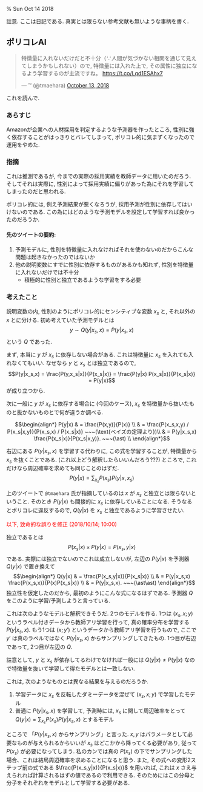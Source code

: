 % Sun Oct 14 2018

註意.
ここは日記である.
真実とは限らない参考文献も無いような事柄を書く.

## ポリコレAI

<blockquote class="twitter-tweet" data-lang="en"><p lang="ja" dir="ltr">特徴量に入れないだけだと不十分（∵人間が気づかない相関を通じて見えてしまうかもしれない）ので, 特徴量には入れた上で, その属性に独立になるよう学習するのが主流ですね。 <a href="https://t.co/Lqd1ESAhx7">https://t.co/Lqd1ESAhx7</a></p>&mdash; ™ (@tmaehara) <a href="https://twitter.com/tmaehara/status/1051051034573983749?ref_src=twsrc%5Etfw">October 13, 2018</a></blockquote>
<script async src="https://platform.twitter.com/widgets.js" charset="utf-8"></script>

これを読んで.

### あらすじ

Amazonが企業への人材採用を判定するような予測器を作ったところ, 性別に強く依存することがはっきりとバレてしまって, ポリコレ的に気まずくなったので運用をやめた.

### 指摘

これは推測であるが, 今までの実際の採用実績を教師データに用いたのだろう.
そしてそれは実際に, 性別によって採用実績に偏りがあった為にそれを学習してしまったのだと思われる.

ポリコレ的には, 例え予測結果が悪くなろうが, 採用予測が性別に依存してはいけないのである.
この為にはどのような予測モデルを設定して学習すれば良かったのだろうか.

#### 先のツイートの要約:

1. 予測モデルに, 性別を特徴量に入れなければそれを使わないのだからこんな問題は起きなかったのではないか
2. 他の説明変数にすでに性別に依存するものがあるかも知れず, 性別を特徴量に入れないだけでは不十分
    - 積極的に性別と独立であるような学習をする必要

### 考えたこと

説明変数の内, 性別のようにポリコレ的にセンシティブな変数 $x_s$ と, それ以外の $x$ とに分ける.
初め考えていた予測モデルとは
$$y \sim Q(y|x_s, x) = P(y|x_s, x)$$
という $Q$ であった.

まず, 本当に $y$ が $x_s$ に依存しない場合がある.
これは特徴量に $x_s$ を入れても入れなくてもいい.
なぜなら $y$ と $x_s$ とは独立であるので,
$$P(y|x_s,x) = \frac{P(y,x_s|x)}{P(x_s|x)} = \frac{P(y|x) P(x_s|x)}{P(x_s|x)} = P(y|x)$$
が成り立つから.

次に一般に $y$ が $x_s$ に依存する場合に (今回のケース),
$x_s$ を特徴量から抜いたものと抜かないものとで何が違うか調べる.

$$\begin{align*}
P(y|x)
& = \frac{P(x,y)}{P(x)} \\
& = \frac{P(x_s,x,y) / P(x_s|x,y)}{P(x_s,x) / P(x_s|x)}  ~~~(\text{ベイズの定理より})\\
& = P(y|x_s,x) \frac{P(x_s|x)}{P(x_s|x,y)}. ~~~(\ast) \\
\end{align*}$$

右辺にある $P(y|x_s,x)$ を学習する代わりに, この式を学習することが, 特徴量から $x_s$ を抜くことである.
(これ以上どう解釈したらいいんだろう???)
ところで, これだけなら周辺確率を求めても同じことのはずだ.
$$P(y|x) = \sum_{x_s} P(x_s) P(y|x,x_s)$$

上のツイートで `@tmaehara` 氏が指摘しているのは
$x$ が $x_s$ と独立とは限らないということ.
そのとき $P(y|x)$ も間接的に $x_s$ に依存していることになる.
そうなるとポリコレに違反するので, $Q(y|x)$ を $x_s$ と独立であるように学習させたい.

<span style="color:red">以下, 致命的な誤りを修正 (2018/10/14; 10:00)</span>

独立であるとは
$$P(x_s|x) \times P(y|x) = P(x_s,y|x)$$
である.
実際には独立でないのでこれは成立しないが, 左辺の $P(y|x)$ を予測器 $Q(y|x)$ で置き換えて
$$\begin{align*}
Q(y|x) & = \frac{P(x_s,y|x)}{P(x_s|x)} \\
& = P(y|x_s,x) \frac{P(x_s,x)}{P(x)P(x_s|x)} \\
& = P(y|x_s,x). ~~~(\ast\ast)
\end{align*}$$
独立性を仮定したのだから, 最初のようにこんな式になるはずである.
予測器 $Q$ をこのように学習/予測しようと言っている.

これは次のようなモデルと解釈できそうだ.
2つのモデルを作る.
1つは $(x_s,x; y)$ というラベル付きデータから教師アリ学習を行って, 真の確率分布を学習する $P(y|x_s,x)$.
もう1つは $(x; y')$ というデータから教師アリ学習を行うもので, ここで $y'$ は真のラベルではなく $P(y|x_s,x)$ からサンプリングしてきたもの. 1つ目が右辺であって, 2つ目が左辺の $Q$.

註意として, $y$ と $x_s$ が依存してるわけでなければ一般には $Q(y|x) \ne P(y|x)$ なので特徴量を抜いて学習して得たモデルとは一致しない.

これは, 次のようなものとは異なる結果を与えるのだろうか.

1. 学習データに $x_s$ を反転したダミーデータを混ぜて $(x_s,x;y)$ で学習したモデル
1. 普通に $P(y|x_s,x)$ を学習して, 予測時には, $x_s$ に関して周辺確率をとって $Q(y|x)= \sum_{x_s} P(x_s) P(y|x_s,x)$ とするモデル

ところで 「$P(y|x_s,x)$ からサンプリング」と言った.
$x,y$ はパラメータとして必要なものが与えられるからいいが $x_s$ はどこかから降ってくる必要があり, 従って $P(x_s)$ が必要になってしまう.
私のカンでは真の $P(x_s)$ の下でサンプリングした場合、これは結局周辺確率を求めることになると思う.
また, その式への変形2ステップ前の式である
$\frac{P(x_s,y|x)}{P(x_s|x)}$
を用いれば, これは $x$ さえ与えられれば計算されるはずの値であるので利用できる.
そのためにはこの分母と分子をそれぞれをモデルとして学習する必要がある.
